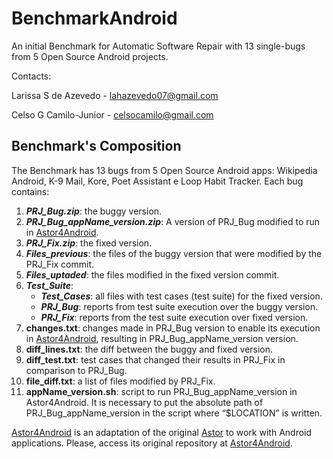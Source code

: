 # BenchmarkAndroid
An initial Benchmark for Automatic Software Repair with 13 single-bugs from 5 Open Source Android projects.

Contacts:

Larissa S de Azevedo - lahazevedo07@gmail.com

Celso G Camilo-Junior - celsocamilo@gmail.com

## Benchmark's Composition

The Benchmark has 13 bugs from 5 Open Source Android apps: Wikipedia Android, K-9 Mail, Kore, Poet Assistant e Loop Habit Tracker. Each bug contains:

1. ***PRJ_Bug.zip***: the buggy version.
2. ***PRJ_Bug_appName_version.zip***: A version of PRJ_Bug modified to run in [Astor4Android](https://github.com/kayquesousa/astor4android).
3. ***PRJ_Fix.zip***: the fixed version.
4. ***Files_previous***:  the files of the buggy version that were modified by the PRJ_Fix commit.
5. ***Files_uptaded***: the files modified in the fixed version commit.
6. ***Test_Suite***:
	- ***Test_Cases***: all files with test cases (test suite) for the fixed version.
	- ***PRJ_Bug***: reports from test suite execution over the buggy version.
	- ***PRJ_Fix***: reports from the test suite execution over fixed version.
7. **changes.txt**: changes made in PRJ_Bug version to enable its execution in [Astor4Android](https://github.com/kayquesousa/astor4android), resulting in PRJ_Bug_appName_version version.
8. **diff_lines.txt**: the diff between the buggy and fixed version.
9. **diff_test.txt**: test cases that changed their results in PRJ_Fix in comparison to PRJ_Bug.
10. **file_diff.txt**: a list of files modified by PRJ_Fix.
11. **appName_version.sh**: script to run PRJ_Bug_appName_version in Astor4Android. It is necessary to put the absolute path of PRJ_Bug_appName_version in the script where “$LOCATION” is written.

[Astor4Android](https://github.com/kayquesousa/astor4android) is an adaptation of the original [Astor](https://github.com/SpoonLabs/astor) to work with Android applications. Please, access its original repository at [Astor4Android](https://github.com/kayquesousa/astor4android).









